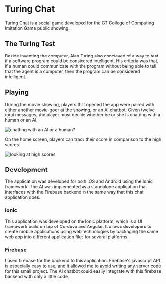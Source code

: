 # Turing Chat
Turing Chat is a social game developed for the GT College of Computing Imitation Game
public showing. 

## The Turing Test
Beside inventing the computer, Alan Turing also concieved of a way to 
test if a software program could be considered intelligent. His criteria was that, if a 
human could communicate with the program without being able to tell that the agent is
a computer, then the program can be considered intelligent.

## Playing
During the movie showing, players that opened the app were paired with either another
movie-goer at the showing, or an AI chatbot. Given twelve total messages, the player
must decide whether he or she is chatting with a human or an AI. 

![chatting with an AI or a human?](https://cloud.githubusercontent.com/assets/7738472/14504409/b5688b18-0182-11e6-8583-9913016c7f37.png)

On the home screen, players can track their score in comparison to the high scores.

![looking at high scores](https://cloud.githubusercontent.com/assets/7738472/14504408/b564d900-0182-11e6-969d-4e148bf82617.png)


## Development
The application was developed for both iOS and Android using the Ionic framework. The AI
was implemented as a standalone application that interfaces with the Firebase backend in 
the same way that this chat application does.

### Ionic
This application was developed on the Ionic platform, which is a UI framework build on top of
Cordova and Angular. It allows developers to create mobile applications using web technologies
by packaging the same web app into different application files for several platforms.

### Firebase
I used firebase for the backend to this application. Firebase's javascript API is especially
easy to use, and it allowed me to avoid writing any server code for this small project.
The AI chatbot could easily integrate with this firebase backend with only a little code.
